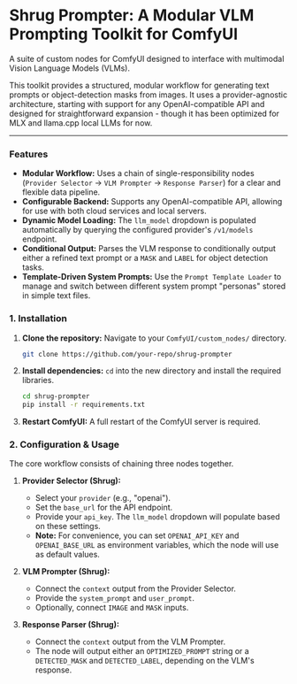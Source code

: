 # Shrug Prompter: A Modular VLM Prompting Toolkit for ComfyUI

A suite of custom nodes for ComfyUI designed to interface with multimodal Vision Language Models (VLMs).

This toolkit provides a structured, modular workflow for generating text prompts or object-detection masks from images. It uses a provider-agnostic architecture, starting with support for any OpenAI-compatible API and designed for straightforward expansion - though it has been optimized for MLX and llama.cpp local LLMs for now.

---

### Features

*   **Modular Workflow:** Uses a chain of single-responsibility nodes (`Provider Selector` -> `VLM Prompter` -> `Response Parser`) for a clear and flexible data pipeline.
*   **Configurable Backend:** Supports any OpenAI-compatible API, allowing for use with both cloud services and local servers.
*   **Dynamic Model Loading:** The `llm_model` dropdown is populated automatically by querying the configured provider's `/v1/models` endpoint.
*   **Conditional Output:** Parses the VLM response to conditionally output either a refined text prompt or a `MASK` and `LABEL` for object detection tasks.
*   **Template-Driven System Prompts:** Use the `Prompt Template Loader` to manage and switch between different system prompt "personas" stored in simple text files.

### 1. Installation

1.  **Clone the repository:**
    Navigate to your `ComfyUI/custom_nodes/` directory.
    ```bash
    git clone https://github.com/your-repo/shrug-prompter
    ```

2.  **Install dependencies:**
    `cd` into the new directory and install the required libraries.
    ```bash
    cd shrug-prompter
    pip install -r requirements.txt
    ```

3.  **Restart ComfyUI:**
    A full restart of the ComfyUI server is required.

### 2. Configuration & Usage

The core workflow consists of chaining three nodes together.

1.  **Provider Selector (Shrug):**
    *   Select your `provider` (e.g., "openai").
    *   Set the `base_url` for the API endpoint.
    *   Provide your `api_key`. The `llm_model` dropdown will populate based on these settings.
    *   **Note:** For convenience, you can set `OPENAI_API_KEY` and `OPENAI_BASE_URL` as environment variables, which the node will use as default values.

2.  **VLM Prompter (Shrug):**
    *   Connect the `context` output from the Provider Selector.
    *   Provide the `system_prompt` and `user_prompt`.
    *   Optionally, connect `IMAGE` and `MASK` inputs.

3.  **Response Parser (Shrug):**
    *   Connect the `context` output from the VLM Prompter.
    *   The node will output either an `OPTIMIZED_PROMPT` string or a `DETECTED_MASK` and `DETECTED_LABEL`, depending on the VLM's response.
